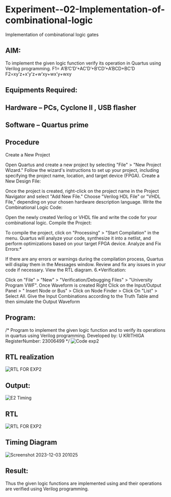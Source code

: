 # Experiment--02-Implementation-of-combinational-logic
Implementation of combinational logic gates
 
## AIM:
To implement the given logic function verify its operation in Quartus using Verilog programming.
 F1= A’B’C’D’+AC’D’+B’CD’+A’BCD+BC’D
F2=xy’z+x’y’z+w’xy+wx’y+wxy
 
 
 
## Equipments Required:
## Hardware – PCs, Cyclone II , USB flasher
## Software – Quartus prime
## Procedure
Create a New Project

Open Quartus and create a new project by selecting "File" > "New Project Wizard."
Follow the wizard's instructions to set up your project, including specifying the project name, location, and target device (FPGA).
Create a New Design File:

Once the project is created, right-click on the project name in the Project Navigator and select "Add New File."
Choose "Verilog HDL File" or "VHDL File," depending on your chosen hardware description language.
Write the Combinational Logic Code:

Open the newly created Verilog or VHDL file and write the code for your combinational logic.
Compile the Project:

To compile the project, click on "Processing" > "Start Compilation" in the menu.
Quartus will analyze your code, synthesize it into a netlist, and perform optimizations based on your target FPGA device.
Analyze and Fix Errors:*

If there are any errors or warnings during the compilation process, Quartus will display them in the Messages window.
Review and fix any issues in your code if necessary.
View the RTL diagram.
6.*Verification:

Click on "File" > "New" > "Verification/Debugging Files" > "University Program VWF".
Once Waveform is created Right Click on the Input/Output Panel > " Insert Node or Bus" > Click on Node Finder > Click On "List" > Select All.
Give the Input Combinations according to the Truth Table amd then simulate the Output Waveform
## Program:
/*
Program to implement the given logic function and to verify its operations in quartus using Verilog programming.
Developed by: U KRITHIGA
RegisterNumber: 23006499 
*/
![Code exp2](https://github.com/krithigau/Experiment--02-Implementation-of-combinational-logic-/assets/150319401/e01ace57-41b5-47c2-88ea-24ff25109d95)

## RTL realization

![RTL FOR EXP2](https://github.com/krithigau/Experiment--02-Implementation-of-combinational-logic-/assets/150319401/ed3eda51-1f06-45a2-a2bd-a3ad30f586dd)

## Output:
![E2 Timing](https://github.com/krithigau/Experiment--02-Implementation-of-combinational-logic-/assets/150319401/99e9363e-df50-476b-9a32-d25403cfdc0f)

## RTL
![RTL FOR EXP2](https://github.com/krithigau/Experiment--02-Implementation-of-combinational-logic-/assets/150319401/6634d6bf-8859-4b5d-b8b1-f15eb895e8ac)

## Timing Diagram
![Screenshot 2023-12-03 201025](https://github.com/krithigau/Experiment--02-Implementation-of-combinational-logic-/assets/150319401/9ca75a1d-e56d-4b44-a2a0-613eecf63dc1)

## Result:
Thus the given logic functions are implemented using  and their operations are verified using Verilog programming.
